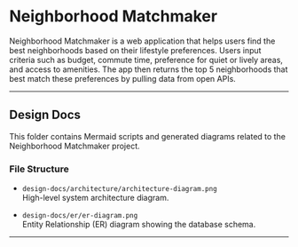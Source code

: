 # Neighborhood Matchmaker

Neighborhood Matchmaker is a web application that helps users find the best neighborhoods based on their lifestyle preferences. Users input criteria such as budget, commute time, preference for quiet or lively areas, and access to amenities. The app then returns the top 5 neighborhoods that best match these preferences by pulling data from open APIs.

---

## Design Docs

This folder contains Mermaid scripts and generated diagrams related to the Neighborhood Matchmaker project.

### File Structure

- `design-docs/architecture/architecture-diagram.png`  
  High-level system architecture diagram.

- `design-docs/er/er-diagram.png`  
  Entity Relationship (ER) diagram showing the database schema.

---